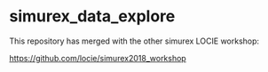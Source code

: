 # simurex_data_explore

This repository has merged with the other simurex LOCIE workshop:

https://github.com/locie/simurex2018_workshop
